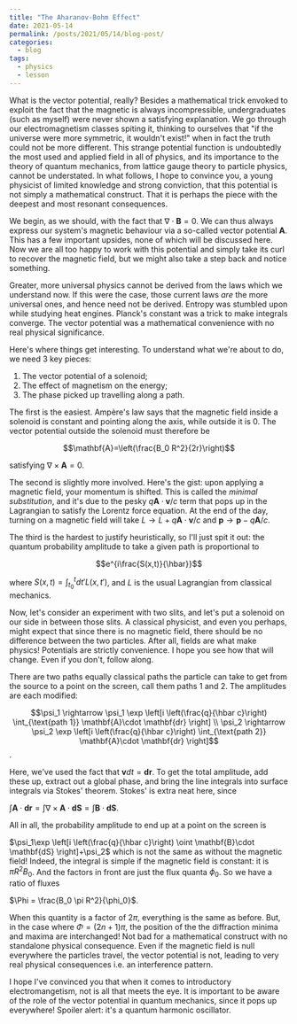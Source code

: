 ```yaml
---
title: "The Aharanov-Bohm Effect"
date: 2021-05-14
permalink: /posts/2021/05/14/blog-post/
categories:
  - blog
tags:
  - physics
  - lesson
---
```


What is the vector potential, really? Besides a mathematical trick envoked to exploit the fact that the magnetic is always incompressible, undergraduates (such as myself) were never shown a satisfying explanation. We go through our electromagnetism classes spiting it, thinking to ourselves that "if the universe were more symmetric, it wouldn't exist!" when in fact the truth could not be more different. This strange potential function is undoubtedly the most used and applied field in all of physics, and its importance to the theory of quantum mechanics, from lattice gauge theory to particle physics, cannot be understated. In what follows, I hope to convince you, a young physicist of limited knowledge and strong conviction, that this potential is not simply a mathematical construct. That it is perhaps the piece with the deepest and most resonant consequences.

We begin, as we should, with the fact that $\nabla \cdot \mathbf{B} = 0$. We can thus always express our system's magnetic behaviour via a so-called vector potential $\mathbf{A}$. This has a few important upsides, none of which will be discussed here. Now we are all too happy to work with this potential and simply take its curl to recover the magnetic field, but we might also take a step back and notice something. 

Greater, more universal physics cannot be derived from the laws which we understand now. If this were the case, those current laws *are* the more universal ones, and hence need not be derived. Entropy was stumbled upon while studying heat engines. Planck's constant was a trick to make integrals converge. The vector potential was a mathematical convenience with no real physical significance.

Here's where things get interesting. To understand what we're about to do, we need 3 key pieces:

1. The vector potential of a solenoid;
2. The effect of magnetism on the energy;
3. The phase picked up travelling along a path.

The first is the easiest. Ampère's law says that the magnetic field inside a solenoid is constant and pointing along the axis, while outside it is 0. The vector potential outside the solenoid must therefore be 

$$\mathbf{A}=\left(\frac{B_0 R^2}{2r}\right)$$

satisfying $\nabla \times \mathbf{A} = 0$. 

The second is slightly more involved. Here's the gist: upon applying a magnetic field, your momentum is shifted. This is called the *minimal substitution*, and it's due to the pesky $q \mathbf{A} \cdot \mathbf{v} /c$ term that pops up in the Lagrangian to satisfy the Lorentz force equation. At the end of the day, turning on a magnetic field will take $L \rightarrow L+q \mathbf{A} \cdot \mathbf{v} /c$ and $\mathbf{p} \rightarrow \mathbf{p} - q\mathbf{A}/c$.

The third is the hardest to justify heuristically, so I'll just spit it out: the quantum probability amplitude to take a given path is proportional to 

$$e^{i\frac{S(x,t)}{\hbar}}$$

where $S(x,t) = \int_{t_0}^t dt' L(x,t')$, and $L$ is the usual Lagrangian from classical mechanics.

Now, let's consider an experiment with two slits, and let's put a solenoid on our side in between those slits. A classical physicist, and even you perhaps, might expect that since there is no magnetic field, there should be no difference between the two particles. After all, fields are what make physics! Potentials are strictly convenience. I hope you see how that will change. Even if you don't, follow along.

There are two paths equally classical paths the particle can take to get from the source to a point on the screen, call them paths 1 and 2. The amplitudes are each modified:

$$\psi_1 \rightarrow \psi_1 \exp \left[i \left(\frac{q}{\hbar c}\right) \int_{\text{path 1}} \mathbf{A}\cdot \mathbf{dr} \right] \\
\psi_2 \rightarrow \psi_2 \exp \left[i \left(\frac{q}{\hbar c}\right) \int_{\text{path 2}} \mathbf{A}\cdot \mathbf{dr} \right]$$.

Here, we've used the fact that $\mathbf{v} dt = \mathbf{dr}$. To get the total amplitude, add these up, extract out a global phase, and bring the line integrals into surface integrals via Stokes' theorem. Stokes' is extra neat here, since 

$\int \mathbf{A} \cdot \mathbf{dr} = \int \nabla \times \mathbf{A} \cdot \mathbf{dS}= \int \mathbf{B}\cdot \mathbf{dS}$.

All in all, the probability amplitude to end up at a point on the screen is

$\psi_1\exp \left[i \left(\frac{q}{\hbar c}\right) \oint \mathbf{B}\cdot \mathbf{dS} \right]+\psi_2$
which is not the same as without the magnetic field! Indeed, the integral is simple if the magnetic field is constant: it is $\pi R^2 B_0$. And the factors in front are just the flux quanta $\phi_0$. So we have a ratio of fluxes

$\Phi = \frac{B_0 \pi R^2}{\phi_0}$.

When this quantity is a factor of $2\pi$, everything is the same as before. But, in the case where $\Phi = (2n+1)\pi$, the position of the the diffraction minima and maxima are interchanged! Not bad for a mathematical construct with no standalone physical consequence. Even if the magnetic field is null everywhere the particles travel, the vector potential is not, leading to very real physical consequences i.e. an interference pattern.

I hope I've convinced you that when it comes to introductory electromangetism, not is all that meets the eye. It is important to be aware of the role of the vector potential in quantum mechanics, since it pops up everywhere! Spoiler alert: it's a quantum harmonic oscillator.

